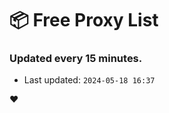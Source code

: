 # :package: Free Proxy List
### Updated every 15 minutes.

- Last updated: `2024-05-18 16:37`

:heart:
